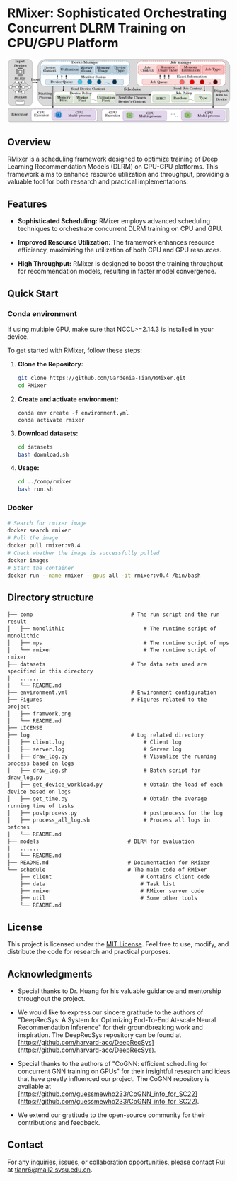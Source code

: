 # RMixer: Sophisticated Orchestrating Concurrent DLRM Training on CPU/GPU Platform

![RMixer framwork](Figures/framwork.png)

## Overview

RMixer is a scheduling framework designed to optimize training of Deep Learning Recommendation Models (DLRM) on CPU-GPU platforms. This framework aims to enhance resource utilization and throughput, providing a valuable tool for both research and practical implementations.

## Features

- **Sophisticated Scheduling:** RMixer employs advanced scheduling techniques to orchestrate concurrent DLRM training on CPU and GPU.

- **Improved Resource Utilization:** The framework enhances resource efficiency, maximizing the utilization of both CPU and GPU resources.

- **High Throughput:** RMixer is designed to boost the training throughput for recommendation models, resulting in faster model convergence.

## Quick Start

### Conda environment

If using multiple GPU, make sure that NCCL>=2.14.3 is installed in your device.

To get started with RMixer, follow these steps:

1. **Clone the Repository:**

   ```bash
   git clone https://github.com/Gardenia-Tian/RMixer.git
   cd RMixer
   ```

2. **Create and activate environment:**

   ```shell
   conda env create -f environment.yml
   conda activate rmixer
   ```

3. **Download datasets:**

   ```bash
   cd datasets
   bash download.sh
   ```

4. **Usage:**

   ```bash
   cd ../comp/rmixer
   bash run.sh
   ```

### Docker

```bash
# Search for rmixer image
docker search rmixer
# Pull the image
docker pull rmixer:v0.4
# Check whether the image is successfully pulled
docker images
# Start the container
docker run --name rmixer --gpus all -it rmixer:v0.4 /bin/bash
```

## Directory structure

```
├── comp                               # The run script and the run result
│   ├── monolithic                         # The runtime script of monolithic 
│   ├── mps                                # The runtime script of mps
│   └── rmixer                             # The runtime script of rmixer 
├── datasets                           # The data sets used are specified in this directory
│   ......
│   └── README.md
├── environment.yml                    # Environment configuration
├── Figures                            # Figures related to the project
│   ├── framwork.png
│   └── README.md
├── LICENSE                           
├── log                                # Log related directory
│   ├── client.log                         # Client log
│   ├── server.log                         # Server log
│   ├── draw_log.py                        # Visualize the running process based on logs
│   ├── draw_log.sh                        # Batch script for draw_log.py
│   ├── get_device_workload.py             # Obtain the load of each device based on logs
│   ├── get_time.py                        # Obtain the average running time of tasks
│   ├── postprocess.py                     # postprocess for the log
│   ├── process_all_log.sh                 # Process all logs in batches
│   └── README.md
├── models                            # DLRM for evaluation
│   ......
│   └── README.md
├── README.md                         # Documentation for RMixer
└── schedule                          # The main code of RMixer
    ├── client                            # Contains client code
    ├── data                              # Task list
    ├── rmixer                            # RMixer server code
    ├── util                              # Some other tools
    └── README.md
```



## License

This project is licensed under the [MIT License](LICENSE). Feel free to use, modify, and distribute the code for research and practical purposes.

## Acknowledgments

- Special thanks to Dr. Huang for his valuable guidance and mentorship throughout the project.

- We would like to express our sincere gratitude to the authors of "DeepRecSys: A System for Optimizing End-To-End At-scale Neural Recommendation Inference" for their groundbreaking work and inspiration. The DeepRecSys repository can be found at [https://github.com/harvard-acc/DeepRecSys](https://github.com/harvard-acc/DeepRecSys).

- Special thanks to the authors of "CoGNN: efficient scheduling for concurrent GNN training on GPUs" for their insightful research and ideas that have greatly influenced our project. The CoGNN repository is available at [https://github.com/guessmewho233/CoGNN_info_for_SC22](https://github.com/guessmewho233/CoGNN_info_for_SC22).

- We extend our gratitude to the open-source community for their contributions and feedback.

## Contact

For any inquiries, issues, or collaboration opportunities, please contact Rui at tianr6@mail2.sysu.edu.cn.
